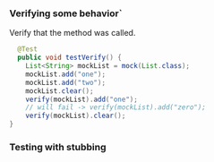 ### Verifying some behavior`
Verify that the method was called.
```java
  @Test
  public void testVerify() {
    List<String> mockList = mock(List.class);
    mockList.add("one");
    mockList.add("two");
    mockList.clear();
    verify(mockList).add("one");
    // will fail -> verify(mockList).add("zero");
    verify(mockList).clear();
}
```

### Testing with stubbing